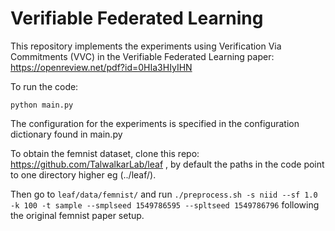 # Verifiable Federated Learning

This repository implements the experiments using Verification Via Commitments (VVC)
in the Verifiable Federated Learning paper: https://openreview.net/pdf?id=0HIa3HIyIHN

To run the code: 

`python main.py`

The configuration for the experiments is specified in the configuration dictionary found in main.py

To obtain the femnist dataset, clone this repo: https://github.com/TalwalkarLab/leaf , by default the paths in the code 
point to one directory higher eg (../leaf/).

Then go to `leaf/data/femnist/` and run `./preprocess.sh -s niid --sf 1.0 -k 100 -t sample --smplseed 1549786595 --spltseed 1549786796`
following the original femnist paper setup.
